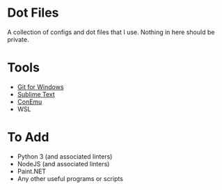 # Dot Files

A collection of configs and dot files that I use. Nothing in here should be private.

# Tools

* [Git for Windows](https://git-scm.com/download/win)
* [Sublime Text](https://www.sublimetext.com/3)
* [ConEmu](https://conemu.github.io/en/Downloads.html)
* WSL


# To Add

* Python 3 (and associated linters)
* NodeJS (and associated linters)
* Paint.NET
* Any other useful programs or scripts